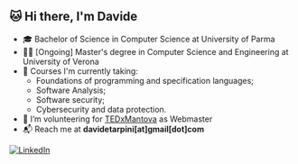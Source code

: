 ## 🐱 Hi there, I'm Davide
- 🎓 Bachelor of Science in Computer Science at University of Parma
- 🧑‍🎓 [Ongoing] Master's degree in Computer Science and Engineering at University of Verona
- 📖 Courses I'm currently taking:
  - Foundations of programming and specification languages;
  - Software Analysis;
  - Software security;
  - Cybersecurity and data protection.
- 🌱 I’m volunteering for [TEDxMantova](https://www.tedxmantova.com) as Webmaster
- 📬 Reach me at **davidetarpini[at]gmail[dot]com**

[![LinkedIn](https://img.shields.io/badge/linkedin-%230077B5.svg?style=for-the-badge&logo=linkedin&logoColor=white)](https://www.linkedin.com/in/davidetarpini/)
